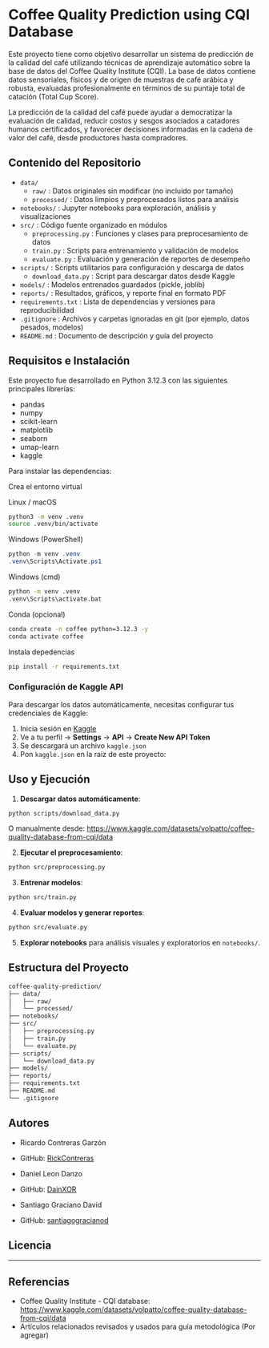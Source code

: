 # Coffee Quality Prediction using CQI Database

Este proyecto tiene como objetivo desarrollar un sistema de predicción de la calidad del café utilizando técnicas de aprendizaje automático sobre la base de datos del Coffee Quality Institute (CQI). La base de datos contiene datos sensoriales, físicos y de origen de muestras de café arábica y robusta, evaluadas profesionalmente en términos de su puntaje total de catación (Total Cup Score).

La predicción de la calidad del café puede ayudar a democratizar la evaluación de calidad, reducir costos y sesgos asociados a catadores humanos certificados, y favorecer decisiones informadas en la cadena de valor del café, desde productores hasta compradores.

## Contenido del Repositorio

- `data/`
  - `raw/` : Datos originales sin modificar (no incluido por tamaño)
  - `processed/` : Datos limpios y preprocesados listos para análisis
- `notebooks/` : Jupyter notebooks para exploración, análisis y visualizaciones
- `src/` : Código fuente organizado en módulos
  - `preprocessing.py` : Funciones y clases para preprocesamiento de datos
  - `train.py` : Scripts para entrenamiento y validación de modelos
  - `evaluate.py` : Evaluación y generación de reportes de desempeño
- `scripts/` : Scripts utilitarios para configuración y descarga de datos
  - `download_data.py` : Script para descargar datos desde Kaggle
- `models/` : Modelos entrenados guardados (pickle, joblib)
- `reports/` : Resultados, gráficos, y reporte final en formato PDF
- `requirements.txt` : Lista de dependencias y versiones para reproducibilidad
- `.gitignore` : Archivos y carpetas ignoradas en git (por ejemplo, datos pesados, modelos)
- `README.md` : Documento de descripción y guía del proyecto

## Requisitos e Instalación

Este proyecto fue desarrollado en Python 3.12.3 con las siguientes principales librerías:

- pandas
- numpy
- scikit-learn
- matplotlib
- seaborn
- umap-learn 
- kaggle

Para instalar las dependencias:

Crea el entorno virtual

Linux / macOS
```bash
python3 -m venv .venv
source .venv/bin/activate
```

Windows (PowerShell)
```powershell
python -m venv .venv
.venv\Scripts\Activate.ps1
```

Windows (cmd)
```bat
python -m venv .venv
.venv\Scripts\activate.bat
```

Conda (opcional)
```bash
conda create -n coffee python=3.12.3 -y
conda activate coffee
```

Instala depedencias

```bash
pip install -r requirements.txt
```

### Configuración de Kaggle API

Para descargar los datos automáticamente, necesitas configurar tus credenciales de Kaggle:

1. Inicia sesión en [Kaggle](https://www.kaggle.com/)
2. Ve a tu perfil → **Settings** → **API** → **Create New API Token**
3. Se descargará un archivo `kaggle.json`
4. Pon `kaggle.json` en la raiz de este proyecto:

## Uso y Ejecución

1. **Descargar datos automáticamente**:

```bash
python scripts/download_data.py
```

   O manualmente desde: https://www.kaggle.com/datasets/volpatto/coffee-quality-database-from-cqi/data

2. **Ejecutar el preprocesamiento**:  

```bash
python src/preprocessing.py
```

3. **Entrenar modelos**:  
```bash
python src/train.py
```

4. **Evaluar modelos y generar reportes**:  
```bash
python src/evaluate.py
```

5. **Explorar notebooks** para análisis visuales y exploratorios en `notebooks/`.

## Estructura del Proyecto

```bash
coffee-quality-prediction/
├── data/
│   ├── raw/
│   └── processed/
├── notebooks/
├── src/
│   ├── preprocessing.py
│   ├── train.py
│   └── evaluate.py
├── scripts/
│   └── download_data.py
├── models/
├── reports/
├── requirements.txt
├── README.md
└── .gitignore
```

## Autores

- Ricardo Contreras Garzón
- GitHub: [RickContreras](https://github.com/RickContreras)

- Daniel Leon Danzo
- GitHub: [DainXOR](https://github.com/DainXOR)

- Santiago Graciano David
- GitHub: [santiagogracianod](https://github.com/santiagogracianod)

## Licencia

----

## Referencias

- Coffee Quality Institute - CQI database: https://www.kaggle.com/datasets/volpatto/coffee-quality-database-from-cqi/data
- Artículos relacionados revisados y usados para guía metodológica (Por agregar)
